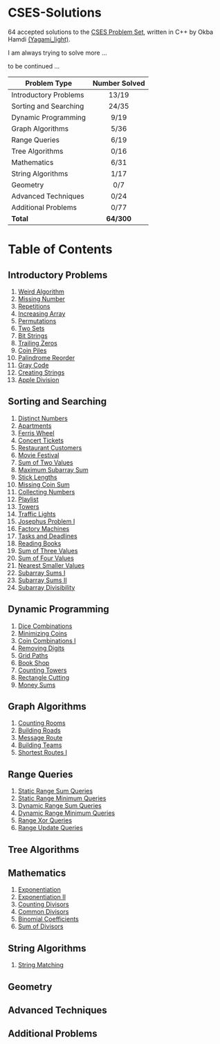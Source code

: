 # CSES-Solutions
64 accepted solutions to the [CSES Problem Set](https://cses.fi/problemset/), written in C++ by Okba Hamdi [(Yagami_light)](https://cses.fi/user/111330).

I am always trying to solve more ...

to be continued ...

| Problem Type          | Number Solved|
|-----------------------|:------------:|
| Introductory Problems |     13/19    |
| Sorting and Searching |     24/35    |
| Dynamic Programming   |     9/19     |
| Graph Algorithms      |     5/36     |
| Range Queries         |     6/19     |
| Tree Algorithms       |     0/16     |
| Mathematics           |     6/31     |
| String Algorithms     |     1/17     |
| Geometry              |      0/7     |
| Advanced Techniques   |     0/24     |
| Additional Problems   |     0/77     |
| **Total**             |  **64/300**  |

# Table of Contents

## Introductory Problems
1. [Weird Algorithm](/Introductory%20Problems/Weird%20Algorithm.cpp)
1. [Missing Number](/Introductory%20Problems/Missing%20Number.cpp)
1. [Repetitions](/Introductory%20Problems/Repetitions.cpp)
1. [Increasing Array](/Introductory%20Problems/Increasing%20Array.cpp)
1. [Permutations](/Introductory%20Problems/Permutations.cpp)
1. [Two Sets](/Introductory%20Problems/Two%20Sets.cpp)
1. [Bit Strings](/Introductory%20Problems/Bit%20Strings.cpp)
1. [Trailing Zeros](/Introductory%20Problems/Trailing%20Zeros.cpp)
1. [Coin Piles](/Introductory%20Problems/Coin%20Piles.cpp)
1. [Palindrome Reorder](/Introductory%20Problems/Palindrome%20Reorder.cpp)
1. [Gray Code](/Introductory%20Problems/Gray%20Code.cpp)
1. [Creating Strings](/Introductory%20Problems/Creating%20Strings.cpp)
1. [Apple Division](/Introductory%20Problems/Apple%20Division.cpp)

## Sorting and Searching
1. [Distinct Numbers](/Sorting%20and%20Searching/Distinct%20Numbers.cpp)
3. [Apartments](/Sorting%20and%20Searching/Apartments.cpp)
4. [Ferris Wheel](/Sorting%20and%20Searching/Ferris%20Wheel.cpp)
5. [Concert Tickets](/Sorting%20and%20Searching/Concert%20Tickets.cpp)
6. [Restaurant Customers](/Sorting%20and%20Searching/Restaurant%20Customers.cpp)
6. [Movie Festival](/Sorting%20and%20Searching/Movie%20Festival.cpp)
8. [Sum of Two Values](/Sorting%20and%20Searching/Sum%20of%20Two%20Values.cpp)
9. [Maximum Subarray Sum](/Sorting%20and%20Searching/Maximum%20Subarray%20Sum.cpp)
10. [Stick Lengths](/Sorting%20and%20Searching/Stick%20Lengths.cpp)
11. [Missing Coin Sum](/Sorting%20and%20Searching/Missing%20Coin%20Sum.cpp)
12. [Collecting Numbers](/Sorting%20and%20Searching/Collecting%20Numbers.cpp)
13. [Playlist](/Sorting%20and%20Searching/Playlist.cpp)
14. [Towers](/Sorting%20and%20Searching/Towers.cpp)
15. [Traffic Lights](/Sorting%20and%20Searching/Traffic%20Lights.cpp)
16. [Josephus Problem I](/Sorting%20and%20Searching/Josephus%20Problem%20I.cpp)
17. [Factory Machines](/Sorting%20and%20Searching/Factory%20Machines.cpp)
17. [Tasks and Deadlines](/Sorting%20and%20Searching/Tasks%20and%20Deadlines.cpp)
17. [Reading Books](/Sorting%20and%20Searching/Reading%20Books.cpp)
18. [Sum of Three Values](/Sorting%20and%20Searching/Sum%20of%20Three%20Values.cpp)
19. [Sum of Four Values](/Sorting%20and%20Searching/Sum%20of%20Four%20Values.cpp)
19. [Nearest Smaller Values](/Sorting%20and%20Searching/Nearest%20Smaller%20Values.cpp)
20. [Subarray Sums I](/Sorting%20and%20Searching/Subarray%20Sums%20I.cpp)
21. [Subarray Sums II](/Sorting%20and%20Searching/Subarray%20Sums%20II.cpp)
22. [Subarray Divisibility](/Sorting%20and%20Searching/Subarray%20Divisibility.cpp)


## Dynamic Programming

1. [Dice Combinations](/Dynamic%20Programming/Dice%20Combinations.cpp)
1. [Minimizing Coins](/Dynamic%20Programming/Minimizing%20Coins.cpp)
1. [Coin Combinations I](/Dynamic%20Programming/Coin%20Combinations%20I.cpp)
1. [Removing Digits](/Dynamic%20Programming/Removing%20Digits.cpp)
1. [Grid Paths](/Dynamic%20Programming/Grid%20Paths.cpp)
1. [Book Shop](/Dynamic%20Programming/Book%20Shop.cpp)
1. [Counting Towers](/Dynamic%20Programming/Counting%20Towers.cpp)
1. [Rectangle Cutting](/Dynamic%20Programming/Rectangle%20Cutting.cpp)
1. [Money Sums](/Dynamic%20Programming/Money%20Sums.cpp)

## Graph Algorithms

1. [Counting Rooms](/Graph%20Algorithms/Counting%20Rooms.cpp)
2. [Building Roads](/Graph%20Algorithms/Building%20Roads.cpp)
2. [Message Route](/Graph%20Algorithms/Message%20Route.cpp)
2. [Building Teams](/Graph%20Algorithms/Building%20Teams.cpp)
2. [Shortest Routes I](/Graph%20Algorithms/Shortest%20Routes%20I.cpp)

## Range Queries

1. [Static Range Sum Queries](/Range%20Queries/Static%20Range%20Sum%20Queries.cpp)
1. [Static Range Minimum Queries](/Range%20Queries/Static%20Range%20Minimum%20Queries.cpp)
1. [Dynamic Range Sum Queries](/Range%20Queries/Dynamic%20Range%20Sum%20Queries.cpp)
1. [Dynamic Range Minimum Queries](/Range%20Queries/Dynamic%20Range%20Minimum%20Queries.cpp)
1. [Range Xor Queries](/Range%20Queries/Range%20Xor%20Queries.cpp)
1. [Range Update Queries](/Range%20Queries//Range%20Update%20Queries.cpp)

## Tree Algorithms

## Mathematics

1. [Exponentiation](/Mathematics/Exponentiation.cpp)
1. [Exponentiation II](/Mathematics/Exponentiation%20II.cpp)
1. [Counting Divisors](/Mathematics/Counting%20Divisors.cpp)
1. [Common Divisors](/Mathematics/Common%20Divisors.cpp)
1. [Binomial Coefficients](/Mathematics/Binomial%20Coefficients.cpp)
1. [Sum of Divisors](/Mathematics/Sum%20of%20Divisors.cpp)



## String Algorithms
1. [String Matching](/String%20Algorithms/String%20Matching.cpp)


## Geometry


## Advanced Techniques


## Additional Problems

